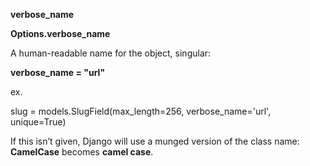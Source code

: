 **verbose_name**

**Options.verbose_name**

A human-readable name for the object, singular:

**verbose_name = "url"**

ex.

slug = models.SlugField(max_length=256, verbose_name='url', unique=True)

If this isn’t given, Django will use a munged version of the class name: **CamelCase** becomes **camel case**.